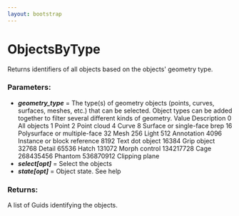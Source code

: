 ```yaml
---
layout: bootstrap
---
```


# ObjectsByType

Returns identifiers of all objects based on the objects' geometry type.
        

### Parameters:

- ***geometry_type*** = The type(s) of geometry objects (points, curves, surfaces,
       meshes, etc.) that can be selected. Object types can be
       added together to filter several different kinds of geometry.
        Value        Description
         0           All objects
         1           Point
         2           Point cloud
         4           Curve
         8           Surface or single-face brep
         16          Polysurface or multiple-face
         32          Mesh
         256         Light
         512         Annotation
         4096        Instance or block reference
         8192        Text dot object
         16384       Grip object
         32768       Detail
         65536       Hatch
         131072      Morph control
         134217728   Cage
         268435456   Phantom
         536870912   Clipping plane
- ***select[opt]*** = Select the objects
- ***state[opt]*** = Object state. See help
        

### Returns:


A list of Guids identifying the objects.
        
